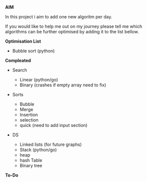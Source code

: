 
**AIM**

In this project i aim to add one new algoritm per day.

If you would like to help me out on my journey please tell me which algorithms can be further optimised by adding it to the list bellow.

**Optimisation List**
- Bubble sort (python)

**Compleated**
- Search
    - Linear (python/go)
    - Binary (crashes if empty array need to fix)

- Sorts
    - Bubble
    - Merge
    - Insertion
    - selection
    - quick (need to add input section)

- DS
    - Linked lists (for future graphs)
    - Stack (python/go)
    - heap
    - hash Table
    - Binary tree



**To-Do**

